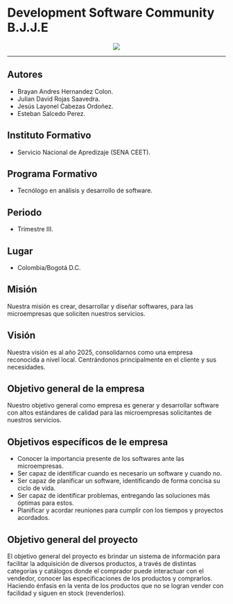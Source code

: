 # Development Software Community B.J.J.E 
<!--![image](https://github.com/Brayan-Hc11/DevSoft_BlackLabel-per-/assets/118775234/976fef5f-6a98-490b-bc15-428265ae1347)--> 

<div align="center">
<img src="https://github.com/Brayan-Hc11/DevSoft_BlackLabel-per-/assets/115185706/f608b90e-7582-4c73-9147-91bbc7a07a09">
</div>


*** 
## Autores
- Brayan Andres Hernandez Colon.  
- Julian David Rojas Saavedra.
- Jesús Layonel Cabezas Ordoñez.
- Esteban Salcedo Perez.


## Instituto Formativo
- Servicio Nacional de Apredizaje (SENA CEET).

## Programa Formativo
- Tecnólogo en análisis y desarrollo de software.

## Periodo
- Trimestre III.

## Lugar 
- Colombia/Bogotá D.C.

## Misión 
Nuestra misión es crear, desarrollar y diseñar softwares, para las microempresas que soliciten nuestros servicios. 

## Visión 
Nuestra visión es al año 2025, consolidarnos como una empresa reconocida a nivel local. Centrándonos principalmente en el cliente y sus necesidades. 

## Objetivo general de la empresa  
Nuestro objetivo general como empresa es generar y desarrollar software con altos estándares de calidad para las microempresas solicitantes de nuestros servicios.

## Objetivos específicos de le empresa  
- Conocer la importancia presente de los softwares ante las microempresas.
- Ser capaz de identificar cuando es necesario un software y cuando no.
- Ser capaz de planificar un software, identificando de forma concisa su ciclo de vida.
- Ser capaz de identificar problemas, entregando las soluciones más óptimas para estos.
- Planificar y acordar reuniones para cumplir con los tiempos y proyectos acordados.

## Objetivo general del proyecto 
El objetivo general del proyecto es brindar un sistema de información para facilitar la adquisición de diversos productos, a través de distintas categorías y catálogos donde el comprador puede interactuar con el vendedor, conocer las especificaciones de los productos y comprarlos. Haciendo énfasis en la venta de los productos que no se logran vender con facilidad y siguen en stock (revenderlos).
